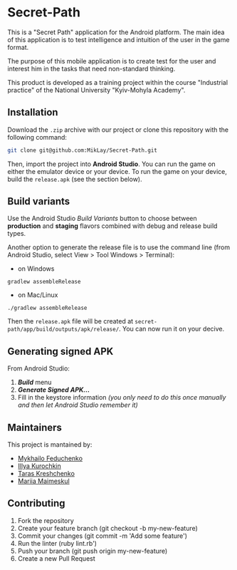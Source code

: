 # Secret-Path
This is a "Secret Path" application for the Android platform. The main
idea of this application is to test intelligence and intuition of
the user in the game format.

The purpose of this mobile application is to create
test for the user and interest him in the tasks that need
non-standard thinking.

This product is developed as a training project within the course
"Industrial practice" of the National University "Kyiv-Mohyla Academy".

## Installation
Download the `.zip` archive with our project or clone this repository with the following command:
```bash
git clone git@github.com:MikLay/Secret-Path.git
```
Then, import the project into **Android Studio**. You can run the game on either the emulator device or your device. To run the game on your device, build the `release.apk` (see the section below).



## Build variants
Use the Android Studio *Build Variants* button to choose between **production** and **staging** flavors combined with debug and release build types.

Another option to generate the release file is to use the command line (from Android Studio, select View > Tool Windows > Terminal):

- on Windows
```
gradlew assembleRelease
```

- on Mac/Linux
```
./gradlew assembleRelease
```
Then the `release.apk` file will be created at `secret-path/app/build/outputs/apk/release/`. You can now run it on your decive.

## Generating signed APK
From Android Studio:
1. ***Build*** menu
2. ***Generate Signed APK...***
3. Fill in the keystore information *(you only need to do this once manually and then let Android Studio remember it)*

## Maintainers
This project is mantained by:
* [Mykhailo Feduchenko](http://github.com/miklay)
* [Illya Kurochkin](http://github.com/illyakurochkin)
* [Taras Kreshchenko](http://github.com/74r45)
* [Mariia Maimeskul](http://github.com/marviem)


## Contributing

1. Fork the repository
2. Create your feature branch (git checkout -b my-new-feature)
3. Commit your changes (git commit -m 'Add some feature')
4. Run the linter (ruby lint.rb')
5. Push your branch (git push origin my-new-feature)
6. Create a new Pull Request
